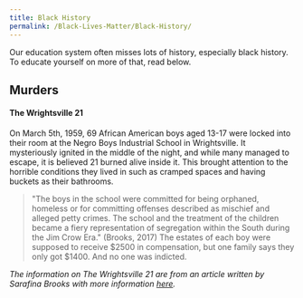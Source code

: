 ```yaml
---
title: Black History
permalink: /Black-Lives-Matter/Black-History/
---
```


Our education system often misses lots of history, especially black history. To educate yourself on more of that, read below.

## Murders

#### The Wrightsville 21
On  March 5th, 1959, 69 African American boys aged 13-17 were locked into their room at the Negro Boys Industrial School in Wrightsville. It mysteriously ignited in the middle of the night, and while many managed to escape, it is believed 21 burned alive inside it.
This brought attention to the horrible conditions they lived in such as cramped spaces and having buckets as their bathrooms.
> "The boys in the school were committed for being orphaned, homeless or for committing offenses described as mischief and alleged petty crimes. The school and the treatment of the children became a fiery representation of segregation within the South during the Jim Crow Era." (Brooks, 2017)
The estates of each boy were supposed to receive $2500 in compensation, but one family says they only got $1400. And no one was indicted.


*The information on The Wrightsville 21 are from an article written by Sarafina Brooks with more information [here](https://katv.com/news/local/wrightsville-21).*
